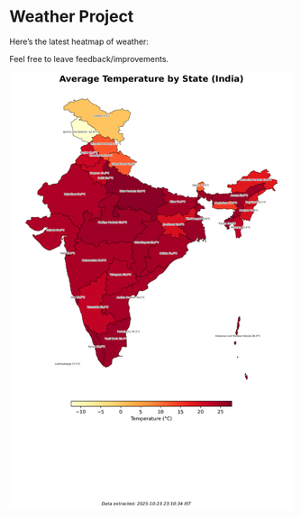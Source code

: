 # Weather Project

Here’s the latest heatmap of weather:

Feel free to leave feedback/improvements.

![India Heatmap](docs/assets/india_heatmap.png?v=FA6894)
